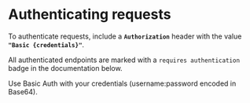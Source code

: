 # Authenticating requests

To authenticate requests, include a **`Authorization`** header with the value **`"Basic {credentials}"`**.

All authenticated endpoints are marked with a `requires authentication` badge in the documentation below.

Use Basic Auth with your credentials (username:password encoded in Base64).
